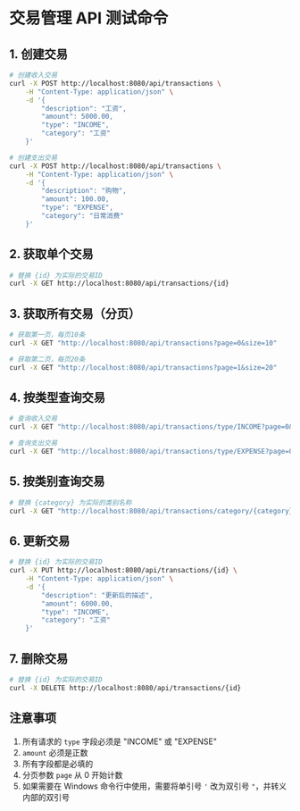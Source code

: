 # 交易管理 API 测试命令

## 1. 创建交易

```bash
# 创建收入交易
curl -X POST http://localhost:8080/api/transactions \
    -H "Content-Type: application/json" \
    -d '{
        "description": "工资",
        "amount": 5000.00,
        "type": "INCOME",
        "category": "工资"
    }'

# 创建支出交易
curl -X POST http://localhost:8080/api/transactions \
    -H "Content-Type: application/json" \
    -d '{
        "description": "购物",
        "amount": 100.00,
        "type": "EXPENSE",
        "category": "日常消费"
    }'
```

## 2. 获取单个交易

```bash
# 替换 {id} 为实际的交易ID
curl -X GET http://localhost:8080/api/transactions/{id}
```

## 3. 获取所有交易（分页）

```bash
# 获取第一页，每页10条
curl -X GET "http://localhost:8080/api/transactions?page=0&size=10"

# 获取第二页，每页20条
curl -X GET "http://localhost:8080/api/transactions?page=1&size=20"
```

## 4. 按类型查询交易

```bash
# 查询收入交易
curl -X GET "http://localhost:8080/api/transactions/type/INCOME?page=0&size=10"

# 查询支出交易
curl -X GET "http://localhost:8080/api/transactions/type/EXPENSE?page=0&size=10"
```

## 5. 按类别查询交易

```bash
# 替换 {category} 为实际的类别名称
curl -X GET "http://localhost:8080/api/transactions/category/{category}?page=0&size=10"
```

## 6. 更新交易

```bash
# 替换 {id} 为实际的交易ID
curl -X PUT http://localhost:8080/api/transactions/{id} \
    -H "Content-Type: application/json" \
    -d '{
        "description": "更新后的描述",
        "amount": 6000.00,
        "type": "INCOME",
        "category": "工资"
    }'
```

## 7. 删除交易

```bash
# 替换 {id} 为实际的交易ID
curl -X DELETE http://localhost:8080/api/transactions/{id}
```

## 注意事项

1. 所有请求的 `type` 字段必须是 "INCOME" 或 "EXPENSE"
2. `amount` 必须是正数
3. 所有字段都是必填的
4. 分页参数 `page` 从 0 开始计数
5. 如果需要在 Windows 命令行中使用，需要将单引号 `'` 改为双引号 `"`，并转义内部的双引号 